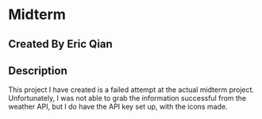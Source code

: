 # Midterm

## Created By Eric Qian

## Description

This project I have created is a failed attempt at the actual midterm project. Unfortunately, I was not able to grab the information successful from the weather API, but I do have the API key set up, with the icons made.
